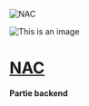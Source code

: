 ![NAC](https://github.com/Ptiga/nac-backend/tree/main/img/NAC.png)

![This is an image](https://myoctocat.com/assets/images/base-octocat.svg)
# __<u>NAC</u>__


**Partie backend**
